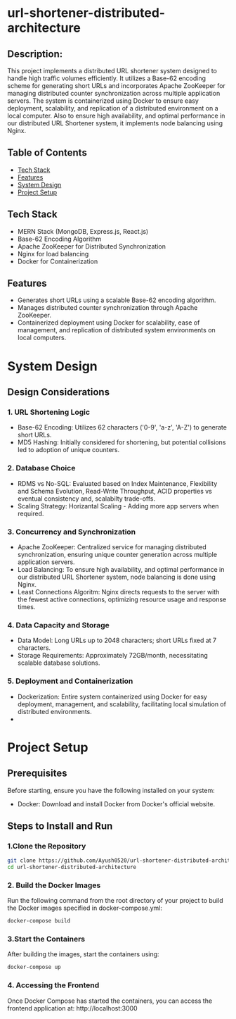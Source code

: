 # url-shortener-distributed-architecture

## Description:
This project implements a distributed URL shortener system designed to handle high traffic volumes efficiently. It utilizes a Base-62 encoding scheme for generating short URLs and incorporates Apache ZooKeeper for managing distributed counter synchronization across multiple application servers. The system is containerized using Docker to ensure easy deployment, scalability, and replication of a distributed environment on a local computer. Also to ensure high availability, and optimal performance in our distributed URL Shortener system, it implements node balancing using Nginx.

## Table of Contents

- [Tech Stack](#tech-stack)
- [Features](#features)
- [System Design](#system-design)
- [Project Setup](#usage)

## Tech Stack
- MERN Stack (MongoDB, Express.js, React.js)
- Base-62 Encoding Algorithm
- Apache ZooKeeper for Distributed Synchronization
- Nginx for load balancing
- Docker for Containerization

## Features
- Generates short URLs using a scalable Base-62 encoding algorithm.
- Manages distributed counter synchronization through Apache ZooKeeper.
- Containerized deployment using Docker for scalability, ease of management, and replication of distributed system environments on local computers.

# System Design

## Design Considerations
### 1. URL Shortening Logic
  - Base-62 Encoding: Utilizes 62 characters ('0-9', 'a-z', 'A-Z') to generate short URLs.
  - MD5 Hashing: Initially considered for shortening, but potential collisions led to adoption of unique counters.
### 2. Database Choice
  - RDMS vs No-SQL: Evaluated based on Index Maintenance, Flexibility and Schema Evolution, Read-Write Throughput, ACID properties vs eventual consistency and, scalabilty trade-offs.
  - Scaling Strategy: Horizantal Scaling - Adding more app servers when required.
### 3. Concurrency and Synchronization
  - Apache ZooKeeper: Centralized service for managing distributed synchronization, ensuring unique counter generation across multiple application servers.
  - Load Balancing: To ensure high availability, and optimal performance in our distributed URL Shortener system, node balancing is done using Nginx.
  - Least Connections Algoritm: Nginx directs requests to the server with the fewest active connections, optimizing resource usage and response times.
### 4. Data Capacity and Storage
  - Data Model: Long URLs up to 2048 characters; short URLs fixed at 7 characters.
  - Storage Requirements: Approximately 72GB/month, necessitating scalable database solutions.
### 5. Deployment and Containerization
  - Dockerization: Entire system containerized using Docker for easy deployment, management, and scalability, facilitating local simulation of distributed environments.
  - 
# Project Setup

## Prerequisites
Before starting, ensure you have the following installed on your system:
- Docker: Download and install Docker from Docker's official website.

## Steps to Install and Run

### 1.Clone the Repository
```bash
git clone https://github.com/Ayush0520/url-shortener-distributed-architecture.git
cd url-shortener-distributed-architecture
```

### 2. Build the Docker Images
Run the following command from the root directory of your project to build the Docker images specified in docker-compose.yml:
```bash
docker-compose build
```
### 3.Start the Containers
After building the images, start the containers using:
```bash
docker-compose up
```

### 4. Accessing the Frontend
Once Docker Compose has started the containers, you can access the frontend application at:
http://localhost:3000
